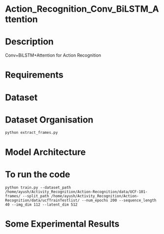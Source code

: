 # Action_Recognition_Conv_BiLSTM_Attention

# Description
Conv+BiLSTM+Attention for Action Recognition

# Requirements


# Dataset

# Dataset Organisation
```
python extract_frames.py
```

# Model Architecture

# To run the code
```
python train.py --dataset_path /home/ayush/Activity_Recognition/Action-Recognition/data/UCF-101-frames/ --split_path /home/ayush/Activity_Recognition/Action-Recognition/data/ucfTrainTestlist/ --num_epochs 200 --sequence_length 40 --img_dim 112 --latent_dim 512
```

# Some Experimental Results
